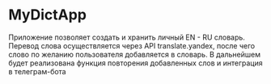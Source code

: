 # MyDictApp

  Приложение позволяет создать и хранить личный EN - RU словарь. Перевод слова осуществляется
через API translate.yandex, после чего слово по желанию пользователя добавляется в словарь.
В дальнейшем будет реализована функция повторения добавленных слов и интеграция в телеграм-бота
    
